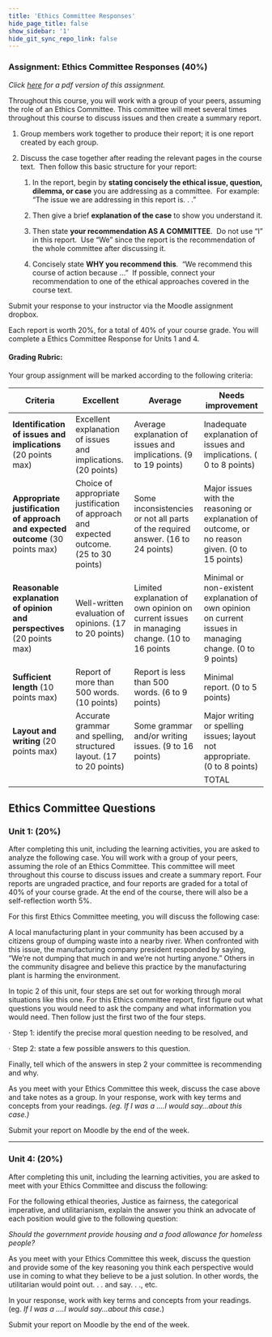 ```yaml
---
title: 'Ethics Committee Responses'
hide_page_title: false
show_sidebar: '1'
hide_git_sync_repo_link: false
---
```


### Assignment: Ethics Committee Responses (40%)

*Click [here](PHIL-210-Ethics-Committee-Assignment.pdf) for a pdf version of this assignment.*

Throughout this course, you will work with a group of your peers, assuming the
role of an Ethics Committee. This committee will meet several times throughout this
course to discuss issues and then create a summary report.

1.  Group members work together to produce their report; it is one report
    created by each group.

2.  Discuss the case together after reading the relevant pages in the course text.  Then follow this basic structure for your report:

    1.  In the report, begin by **stating concisely the ethical issue, question, dilemma, or case** you are addressing as a committee.  For example: “The issue we are addressing in this report is. . .”

    2.  Then give a brief **explanation of the case** to show you understand it.

    3.  Then state **your recommendation AS A COMMITTEE**.  Do not use “I” in this report.  Use “We” since the report is the recommendation of the whole committee after discussing it.

    4.  Concisely state **WHY you recommend this**.  “We recommend this course of action because ...”  If possible, connect your recommendation to one of the ethical approaches covered in the course text.

Submit your response to your instructor via the Moodle assignment dropbox.

Each report is worth 20%, for a total of 40% of your course grade. You will
complete a Ethics Committee Response for Units 1 and 4.


#### Grading Rubric:

Your group assignment will be marked according to the following criteria:

| **Criteria**                                                                   | **Excellent**                                                                           | **Average**                                                                               | **Needs improvement**                                                                                    |
|--------------------------------------------------------------------------------|-----------------------------------------------------------------------------------------|-------------------------------------------------------------------------------------------|----------------------------------------------------------------------------------------------------------|
| **Identification of issues and implications** (20 points max)                  | Excellent explanation of issues and implications. (20 points)                           | Average explanation of issues and implications. (9 to 19 points)                          | Inadequate explanation of issues and implications. ( 0 to 8 points)                                      |
| **Appropriate justification of approach and expected outcome** (30 points max) | Choice of appropriate justification of approach and expected outcome. (25 to 30 points) | Some inconsistencies or not all parts of the required answer. (16 to 24 points)           | Major issues with the reasoning or explanation of outcome, or no reason given. (0 to 15 points)          |
| **Reasonable explanation of opinion and perspectives** (20 points max)         | Well-written evaluation of opinions. (17 to 20 points)                                  | Limited explanation of own opinion on current issues in managing change. (10 to 16 points | Minimal or non-existent explanation of own opinion on current issues in managing change. (0 to 9 points) |
| **Sufficient length** (10 points max)                                          | Report of more than 500 words. (10 points)                                              | Report is less than 500 words. (6 to 9 points)                                            | Minimal report. (0 to 5 points)                                                                          |
| **Layout and writing** (20 points max)                                         | Accurate grammar and spelling, structured layout. (17 to 20 points)                     | Some grammar and/or writing issues. (9 to 16 points)                                      | Major writing or spelling issues; layout not appropriate. (0 to 8 points)                                |
|                                                                                |                                                                                         |                                                                                           | TOTAL                                                                                                    |

**Ethics Committee Questions**
------------------------------

### Unit 1: (20%)

After completing this unit, including the learning activities, you are asked to analyze the following case. You will work with a group of your peers, assuming the role of an Ethics Committee. This committee will meet throughout this course to discuss issues and create a summary report. Four reports are ungraded practice, and four reports are graded for a total of 40% of your course grade. At the end of the course, there will also be a self-reflection worth 5%.

For this first Ethics Committee meeting, you will discuss the following case:

A local manufacturing plant in your community has been accused by a citizens group of dumping waste into a nearby river. When confronted with this issue, the manufacturing company president responded by saying, “We’re not dumping that much in and we’re not hurting anyone.” Others in the community disagree and believe this practice by the manufacturing plant is harming the environment.

In topic 2 of this unit, four steps are set out for working through moral situations like this one. For this Ethics committee report, first figure out what questions you would need to ask the company and what information you would need. Then follow just the first two of the four steps.

· Step 1: identify the precise moral question needing to be resolved, and

· Step 2: state a few possible answers to this question.

Finally, tell which of the answers in step 2 your committee is recommending and why.

As you meet with your Ethics Committee this week, discuss the case above and take notes as a group. In your response, work with key terms and concepts from your readings. *(eg. If I was a ….I would say...about this case.)*

Submit your report on Moodle by the end of the week.

---

### Unit 4: (20%)

After completing this unit, including the learning activities, you are asked to
meet with your Ethics Committee and discuss the following:

For the following ethical theories, Justice as fairness, the categorical imperative, and utilitarianism, explain the answer you think an advocate of each position would give to the following question:

*Should the government provide housing and a food allowance for homeless people?*

As you meet with your Ethics Committee this week, discuss the question and provide some of the key reasoning you think each perspective would use in coming to what they believe to be a just solution. In other words, the utilitarian would point out. . . and say. . ., etc.

In your response, work with key terms and concepts from your readings. (eg. *If I was a ….I would say...about this case.*)

Submit your report on Moodle by the end of the week.
